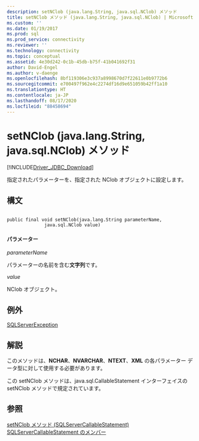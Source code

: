 ```yaml
---
description: setNClob (java.lang.String, java.sql.NClob) メソッド
title: setNClob メソッド (java.lang.String, java.sql.NClob) | Microsoft Docs
ms.custom: ''
ms.date: 01/19/2017
ms.prod: sql
ms.prod_service: connectivity
ms.reviewer: ''
ms.technology: connectivity
ms.topic: conceptual
ms.assetid: 4e30d242-0c1b-45db-b75f-41b041692f31
author: David-Engel
ms.author: v-daenge
ms.openlocfilehash: 8bf119306e3c937a8998670d7f22611e0b9772b6
ms.sourcegitcommit: e700497f962e4c2274df16d9e651059b42ff1a10
ms.translationtype: HT
ms.contentlocale: ja-JP
ms.lasthandoff: 08/17/2020
ms.locfileid: "88458694"
---
```

# <a name="setnclob-method-javalangstring-javasqlnclob"></a>setNClob (java.lang.String, java.sql.NClob) メソッド
[!INCLUDE[Driver_JDBC_Download](../../../includes/driver_jdbc_download.md)]

  指定されたパラメーターを、指定された NClob オブジェクトに設定します。  
  
## <a name="syntax"></a>構文  
  
```  
  
public final void setNClob(java.lang.String parameterName,  
              java.sql.NClob value)  
```  
  
#### <a name="parameters"></a>パラメーター  
 *parameterName*  
  
 パラメーターの名前を含む**文字列**です。  
  
 *value*  
  
 NClob オブジェクト。  
  
## <a name="exceptions"></a>例外  
 [SQLServerException](../../../connect/jdbc/reference/sqlserverexception-class.md)  
  
## <a name="remarks"></a>解説  
 このメソッドは、**NCHAR**、**NVARCHAR**、**NTEXT**、**XML** の各パラメーター データ型に対して使用する必要があります。  
  
 この setNClob メソッドは、java.sql.CallableStatement インターフェイスの setNClob メソッドで規定されています。  
  
## <a name="see-also"></a>参照  
 [setNClob メソッド &#40;SQLServerCallableStatement&#41;](../../../connect/jdbc/reference/setnclob-method-sqlservercallablestatement.md)   
 [SQLServerCallableStatement のメンバー](../../../connect/jdbc/reference/sqlservercallablestatement-members.md)  
  
  

